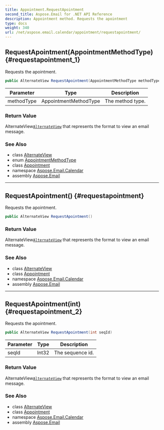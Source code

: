 ```yaml
---
title: Appointment.RequestApointment
second_title: Aspose.Email for .NET API Reference
description: Appointment method. Requests the apointment
type: docs
weight: 340
url: /net/aspose.email.calendar/appointment/requestapointment/
---
```

## RequestApointment(AppointmentMethodType) {#requestapointment_1}

Requests the apointment.

```csharp
public AlternateView RequestApointment(AppointmentMethodType methodType)
```

| Parameter | Type | Description |
| --- | --- | --- |
| methodType | AppointmentMethodType | The method type. |

### Return Value

AlternateView[`AlternateView`](../../../aspose.email/alternateview/) that represents the format to view an email message.

### See Also

* class [AlternateView](../../../aspose.email/alternateview/)
* enum [AppointmentMethodType](../../appointmentmethodtype/)
* class [Appointment](../)
* namespace [Aspose.Email.Calendar](../../appointment/)
* assembly [Aspose.Email](../../../)

---

## RequestApointment() {#requestapointment}

Requests the apointment.

```csharp
public AlternateView RequestApointment()
```

### Return Value

AlternateView[`AlternateView`](../../../aspose.email/alternateview/) that represents the format to view an email message.

### See Also

* class [AlternateView](../../../aspose.email/alternateview/)
* class [Appointment](../)
* namespace [Aspose.Email.Calendar](../../appointment/)
* assembly [Aspose.Email](../../../)

---

## RequestApointment(int) {#requestapointment_2}

Requests the apointment.

```csharp
public AlternateView RequestApointment(int seqId)
```

| Parameter | Type | Description |
| --- | --- | --- |
| seqId | Int32 | The sequence id. |

### Return Value

AlternateView[`AlternateView`](../../../aspose.email/alternateview/) that represents the format to view an email message.

### See Also

* class [AlternateView](../../../aspose.email/alternateview/)
* class [Appointment](../)
* namespace [Aspose.Email.Calendar](../../appointment/)
* assembly [Aspose.Email](../../../)


